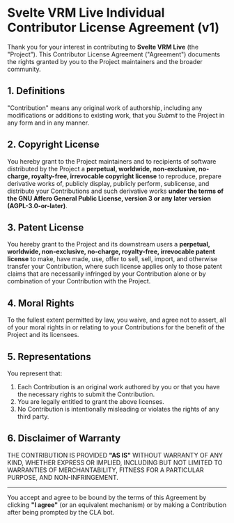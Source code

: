 # Svelte VRM Live Individual Contributor License Agreement (v1)

Thank you for your interest in contributing to **Svelte VRM Live** (the "Project"). This Contributor License Agreement ("Agreement") documents the rights granted by you to the Project maintainers and the broader community.

## 1. Definitions

"Contribution" means any original work of authorship, including any modifications or additions to existing work, that you _Submit_ to the Project in any form and in any manner.

## 2. Copyright License

You hereby grant to the Project maintainers and to recipients of software distributed by the Project a **perpetual, worldwide, non-exclusive, no-charge, royalty-free, irrevocable copyright license** to reproduce, prepare derivative works of, publicly display, publicly perform, sublicense, and distribute your Contributions and such derivative works **under the terms of the GNU Affero General Public License, version 3 or any later version (AGPL-3.0-or-later)**.

## 3. Patent License

You hereby grant to the Project and its downstream users a **perpetual, worldwide, non-exclusive, no-charge, royalty-free, irrevocable patent license** to make, have made, use, offer to sell, sell, import, and otherwise transfer your Contribution, where such license applies only to those patent claims that are necessarily infringed by your Contribution alone or by combination of your Contribution with the Project.

## 4. Moral Rights

To the fullest extent permitted by law, you waive, and agree not to assert, all of your moral rights in or relating to your Contributions for the benefit of the Project and its licensees.

## 5. Representations

You represent that:

1. Each Contribution is an original work authored by you or that you have the necessary rights to submit the Contribution.
2. You are legally entitled to grant the above licenses.
3. No Contribution is intentionally misleading or violates the rights of any third party.

## 6. Disclaimer of Warranty

THE CONTRIBUTION IS PROVIDED **"AS IS"** WITHOUT WARRANTY OF ANY KIND, WHETHER EXPRESS OR IMPLIED, INCLUDING BUT NOT LIMITED TO WARRANTIES OF MERCHANTABILITY, FITNESS FOR A PARTICULAR PURPOSE, AND NON-INFRINGEMENT.

---

You accept and agree to be bound by the terms of this Agreement by clicking **"I agree"** (or an equivalent mechanism) or by making a Contribution after being prompted by the CLA bot.
